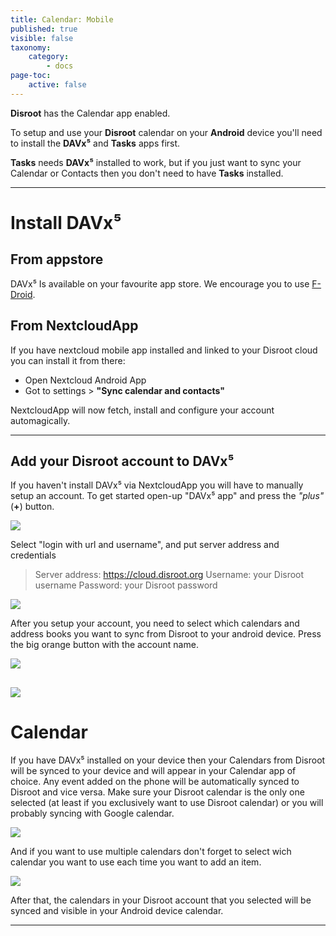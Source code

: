 ```yaml
---
title: Calendar: Mobile
published: true
visible: false
taxonomy:
    category:
        - docs
page-toc:
    active: false
---
```


**Disroot** has the Calendar app enabled.

To setup and use your **Disroot** calendar on your **Android** device you'll need to install the **DAVx⁵** and **Tasks** apps first.

**Tasks** needs **DAVx⁵** installed to work, but if you just want to sync your Calendar or Contacts then you don't need to have **Tasks** installed.


----------
# Install DAVx⁵
## From appstore
DAVx⁵ Is available on your favourite app store. We encourage you to use [F-Droid](https://f-droid.org/).


## From NextcloudApp
If you have nextcloud mobile app installed and linked to your Disroot cloud you can install it from there:
 - Open Nextcloud Android App
 - Got to settings > **"Sync calendar and contacts"**

 NextcloudApp will now fetch, install and configure your account automagically.

 ---------------

## Add your Disroot account to DAVx⁵

If you haven't install DAVx⁵ via NextcloudApp you will have to manually setup an account.
To get started open-up "DAVx⁵ app" and press the *"plus"* (**+**) button.

![](en/nextcloud_davdroid1.jpeg)


Select "login with url and username", and put server address and credentials

> Server address: https://cloud.disroot.org
> Username: your Disroot username
> Password: your Disroot password


![](en/nextcloud_davdroid2.jpeg)

After you setup your account, you need to select which calendars and address books you want to sync from Disroot to your android device.
Press the big orange button with the account name.

![](en/nextcloud_davdroid3.jpeg)

![](en/nextcloud_davdroid4.jpeg)
-------------------

# Calendar
If you have DAVx⁵ installed on your device then your Calendars from Disroot will be synced to your device and will appear in your Calendar app of choice. Any event added on the phone will be automatically synced to Disroot and vice versa.
Make sure your Disroot calendar is the only one selected (at least if you exclusively want to use Disroot calendar) or you will probably syncing with Google calendar.

![](en/select-calendar1.gif)

And if you want to use multiple calendars don't forget to select wich calendar you want to use each time you want to add an item.

![](en/select-calendar2.gif)

After that, the calendars in your Disroot account that you selected will be synced and visible in your Android device calendar.

---------------------
